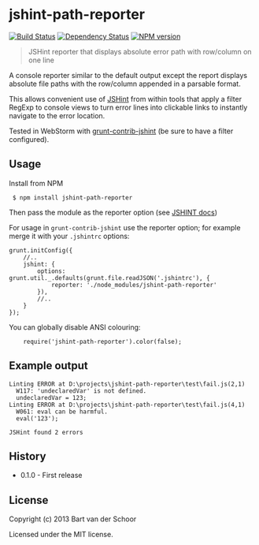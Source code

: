 # jshint-path-reporter

[![Build Status](https://secure.travis-ci.org/Bartvds/jshint-path-reporter.png?branch=master)](http://travis-ci.org/Bartvds/jshint-path-reporter) [![Dependency Status](https://gemnasium.com/Bartvds/jshint-path-reporter.png)](https://gemnasium.com/Bartvds/jshint-path-reporter) [![NPM version](https://badge.fury.io/js/jshint-path-reporter.png)](http://badge.fury.io/js/jshint-path-reporter)

> JSHint reporter that displays absolute error path with row/column on one line

A console reporter similar to the default output except the report displays absolute file paths with the row/column appended in a parsable format. 

This allows convenient use of [JSHint](http://jshint.com) from within tools that apply a filter RegExp to console views to turn error lines into clickable links to instantly navigate to the error location.

Tested in WebStorm with [grunt-contrib-jshint](https://github.com/gruntjs/grunt-contrib-jshint) (be sure to have a filter configured).

## Usage

Install from NPM
````
 $ npm install jshint-path-reporter
````

Then pass the module as the  reporter option (see [JSHINT docs](http://jshint.com/docs))

For usage in `grunt-contrib-jshint` use the reporter option; for example merge it with your `.jshintrc` options:

````
grunt.initConfig({
	//..
	jshint: {
		options: grunt.util._.defaults(grunt.file.readJSON('.jshintrc'), {
			reporter: './node_modules/jshint-path-reporter'
		}),
		//..
	}
});
````

You can globally disable ANSI colouring:

````
	require('jshint-path-reporter').color(false);
````

## Example output

````
Linting ERROR at D:\projects\jshint-path-reporter\test\fail.js(2,1)
  W117: 'undeclaredVar' is not defined.
  undeclaredVar = 123;
Linting ERROR at D:\projects\jshint-path-reporter\test\fail.js(4,1)
  W061: eval can be harmful.
  eval('123');

JSHint found 2 errors
````

## History

* 0.1.0 - First release

## License

Copyright (c) 2013 Bart van der Schoor

Licensed under the MIT license.

